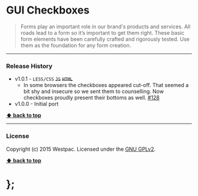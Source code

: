 GUI Checkboxes
==============

> Forms play an important role in our brand's products and services. All roads lead to a form so it’s important to get them right. These basic form
> elements have been carefully crafted and rigorously tested. Use them as the foundation for any form creation.

----------------------------------------------------------------------------------------------------------------------------------------------------------------


### Release History

* v1.0.1 - `LESS/CSS` ~~`JS`~~ ~~`HTML`~~
	* In some browsers the checkboxes appeared cut-off. That seemed a bit shy and insecure so we sent them to counselling. Now checkboxes
		proudly present their bottoms as well. [#128](https://github.com/WestpacCXTeam/GUI-source/issues/128)
* v1.0.0 - Initial port

**[⬆ back to top](#content)**


----------------------------------------------------------------------------------------------------------------------------------------------------------------


### License

Copyright (c) 2015 Westpac. Licensed under the [GNU GPLv2](https://raw.githubusercontent.com/WestpacCXTeam/GUI-source/master/LICENSE).

**[⬆ back to top](#content)**

# };